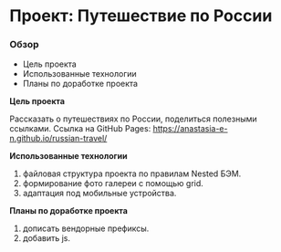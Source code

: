 # Проект: Путешествие по России

### Обзор
* Цель проекта
* Использованные технологии
* Планы по доработке проекта

**Цель проекта**

Рассказать о путешествиях по России, поделиться полезными ссылками. Ссылка на GitHub Pages: https://anastasia-e-n.github.io/russian-travel/

**Использованные технологии**

1. файловая структура проекта по правилам Nested БЭМ.
2. формирование фото галереи с помощью grid.
3. адаптация под мобильные устройства. 

**Планы по доработке проекта**

1. дописать вендорные префиксы.
2. добавить js.

